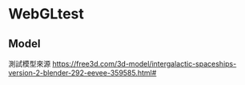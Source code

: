 # WebGLtest

## Model

測試模型來源
https://free3d.com/3d-model/intergalactic-spaceships-version-2-blender-292-eevee-359585.html#
